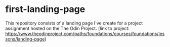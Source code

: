 # first-landing-page
This repository consists of a landing page I've create for a project assignment hosted on the The Odin Project. (link to project: https://www.theodinproject.com/paths/foundations/courses/foundations/lessons/landing-page)
